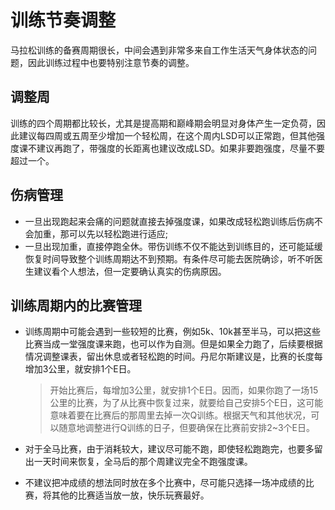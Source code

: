 ﻿
# 训练节奏调整

马拉松训练的备赛周期很长，中间会遇到非常多来自工作生活天气身体状态的问题，因此训练过程中也要特别注意节奏的调整。

## 调整周

训练的四个周期都比较长，尤其是提高期和巅峰期会明显对身体产生一定负荷，因此建议每四周或五周至少增加一个轻松周，在这个周内LSD可以正常跑，但其他强度课不建议再跑了，带强度的长距离也建议改成LSD。如果非要跑强度，尽量不要超过一个。

## 伤病管理

- 一旦出现跑起来会痛的问题就直接去掉强度课，如果改成轻松跑训练后伤病不会加重，那可以先以轻松跑进行适应;
- 一旦出现加重，直接停跑全休。带伤训练不仅不能达到训练目的，还可能延缓恢复时间导致整个训练周期达不到预期。有条件尽可能去医院确诊，听不听医生建议看个人想法，但一定要确认真实的伤病原因。

## 训练周期内的比赛管理

- 训练周期中可能会遇到一些较短的比赛，例如5k、10k甚至半马，可以把这些比赛当成一堂强度课来跑，也可以作为自测。但是如果全力跑了，后续要根据情况调整课表，留出休息或者轻松跑的时间。丹尼尔斯建议是，比赛的长度每增加3公里，就安排1个E日。
    > 开始比赛后，每增加3公里，就安排1个E日。因而，如果你跑了一场15公里的比赛，为了从比赛中恢复过来，就要给自己安排5个E日，这可能意味着要在比赛后的那周里去掉一次Q训练。根据天气和其他状况，可以随意地调整进行Q训练的日子，但要确保在比赛前安排2~3个E日。

- 对于全马比赛，由于消耗较大，建议尽可能不跑，即使轻松跑跑完，也要多留出一天时间来恢复，全马后的那个周建议完全不跑强度课。
- 不建议把冲成绩的想法同时放在多个比赛中，尽可能只选择一场冲成绩的比赛，将其他的比赛适当放一放，快乐玩赛最好。
